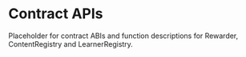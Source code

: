 # Contract APIs

Placeholder for contract ABIs and function descriptions for Rewarder, ContentRegistry and LearnerRegistry.